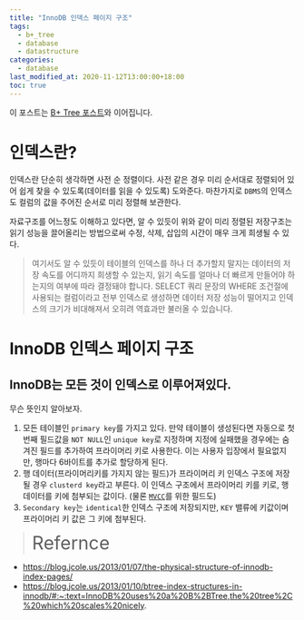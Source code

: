 ```yaml
---
title: "InnoDB 인덱스 페이지 구조"
tags:
  - b+_tree
  - database
  - datastructure
categories:
  - database
last_modified_at: 2020-11-12T13:00:00+18:00
toc: true
---
```

<script type="text/javascript"
src="https://cdn.mathjax.org/mathjax/latest/MathJax.js?config=TeX-AMS_HTML">
</script>

이 포스트는 [B+ Tree 포스트](/database/b+_tree)와 이어집니다.

# 인덱스란?

인덱스란 단순히 생각하면 사전 순 정렬이다. 사전 같은 경우 미리 순서대로 정렬되어 있어 쉽게 찾을 수 있도록(데이터를 읽을 수 있도록) 도와준다. 마찬가지로 `DBMS`의 인덱스도 컬럼의 값을 주어진 순서로 미리 정렬해 보관한다.

자료구조를 어느정도 이해하고 있다면, 알 수 있듯이 위와 같이 미리 정렬된 저장구조는 읽기 성능을 끌어올리는 방법으로써 수정, 삭제, 삽입의 시간이 매우 크게 희생될 수 있다.

>여기서도 알 수 있듯이 테이블의 인덱스를 하나 더 추가할지 말지는 데이터의 저장 속도를 어디까지 희생할 수 있는지, 읽기 속도를 얼마나 더 빠르게 만들어야 하는지의 여부에 따라 결정돼야 합니다. SELECT 쿼리 문장의 WHERE 조건절에 사용되는 컬럼이라고 전부 인덱스로 생성하면 데이터 저장 성능이 떨어지고 인덱스의 크기가 비대해져서 오히려 역효과만 불러올 수 있습니다.

# InnoDB 인덱스 페이지 구조

## InnoDB는 모든 것이 인덱스로 이루어져있다.

무슨 뜻인지 알아보자.

1. 모든 테이블인 `primary key`를 가지고 있다. 만약 테이블이 생성된다면 자동으로 첫번째 필드값을 `NOT NULL`인 `unique key`로 지정하며 지정에 실패했을 경우에는 숨겨진 필드를 추가하여 프라이머리 키로 사용한다. 이는 사용자 입장에서 필요없지만, 행마다 6바이트를 추가로 할당하게 된다.
2. 행 데이터(프라이머리키를 가지지 않는 필드)가 프라이머리 키 인덱스 구조에 저장될 경우 `clusterd key`라고 부른다. 이 인덱스 구조에서 프라이머리 키를 키로, 행 데이터를 키에 첨부되는 값이다. (물론 [`MVCC`](/database/database_MVCC)를 위한 필드도)
3. `Secondary key`는 `identical`한 인덱스 구조에 저장되지만, `KEY` 밸류에 키값이며 프라이머리 키 값은 그 키에 첨부된다.

><font size="6">Refernce</font>
- https://blog.jcole.us/2013/01/07/the-physical-structure-of-innodb-index-pages/
- https://blog.jcole.us/2013/01/10/btree-index-structures-in-innodb/#:~:text=InnoDB%20uses%20a%20B%2BTree,the%20tree%2C%20which%20scales%20nicely.
